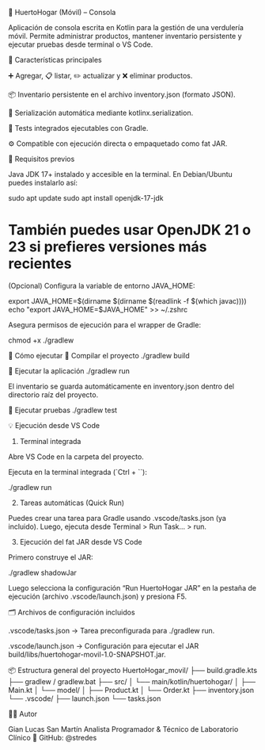 🌿 HuertoHogar (Móvil) – Consola

Aplicación de consola escrita en Kotlin para la gestión de una verdulería móvil.
Permite administrar productos, mantener inventario persistente y ejecutar pruebas desde terminal o VS Code.

🚀 Características principales

➕ Agregar, 📋 listar, ✏️ actualizar y ❌ eliminar productos.

📦 Inventario persistente en el archivo inventory.json (formato JSON).

🧾 Serialización automática mediante kotlinx.serialization.

🧪 Tests integrados ejecutables con Gradle.

⚙️ Compatible con ejecución directa o empaquetado como fat JAR.

🧰 Requisitos previos

Java JDK 17+ instalado y accesible en la terminal.
En Debian/Ubuntu puedes instalarlo así:

sudo apt update
sudo apt install openjdk-17-jdk
# También puedes usar OpenJDK 21 o 23 si prefieres versiones más recientes


(Opcional) Configura la variable de entorno JAVA_HOME:

export JAVA_HOME=$(dirname $(dirname $(readlink -f $(which javac))))
echo "export JAVA_HOME=$JAVA_HOME" >> ~/.zshrc


Asegura permisos de ejecución para el wrapper de Gradle:

chmod +x ./gradlew

🧪 Cómo ejecutar
🔹 Compilar el proyecto
./gradlew build

🔹 Ejecutar la aplicación
./gradlew run


El inventario se guarda automáticamente en inventory.json dentro del directorio raíz del proyecto.

🔹 Ejecutar pruebas
./gradlew test

💡 Ejecución desde VS Code
1. Terminal integrada

Abre VS Code en la carpeta del proyecto.

Ejecuta en la terminal integrada (`Ctrl + ``):

./gradlew run

2. Tareas automáticas (Quick Run)

Puedes crear una tarea para Gradle usando .vscode/tasks.json (ya incluido).
Luego, ejecuta desde Terminal > Run Task... > run.

3. Ejecución del fat JAR desde VS Code

Primero construye el JAR:

./gradlew shadowJar


Luego selecciona la configuración “Run HuertoHogar JAR” en la pestaña de ejecución (archivo .vscode/launch.json) y presiona F5.

🗂️ Archivos de configuración incluidos

.vscode/tasks.json → Tarea preconfigurada para ./gradlew run.

.vscode/launch.json → Configuración para ejecutar el JAR build/libs/huertohogar-movil-1.0-SNAPSHOT.jar.

📦 Estructura general del proyecto
HuertoHogar_movil/
 ├── build.gradle.kts
 ├── gradlew / gradlew.bat
 ├── src/
 │   └── main/kotlin/huertohogar/
 │       ├── Main.kt
 │       └── model/
 │           ├── Product.kt
 │           └── Order.kt
 ├── inventory.json
 └── .vscode/
     ├── launch.json
     └── tasks.json

🧑‍💻 Autor

Gian Lucas San Martín
Analista Programador & Técnico de Laboratorio Clínico
💼 GitHub: @stredes
